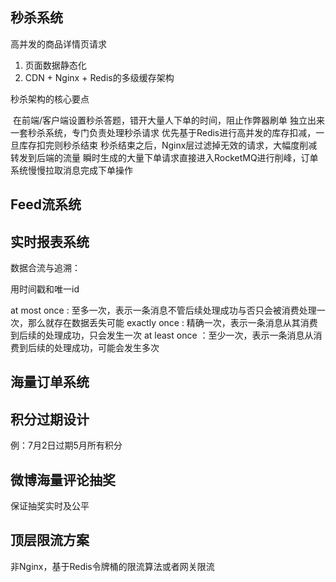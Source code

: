 ## 秒杀系统

高并发的商品详情页请求 
1. 页面数据静态化
2. CDN + Nginx + Redis的多级缓存架构

秒杀架构的核心要点

​	在前端/客户端设置秒杀答题，错开大量人下单的时间，阻止作弊器刷单
​	独立出来一套秒杀系统，专门负责处理秒杀请求
​	优先基于Redis进行高并发的库存扣减，一旦库存扣完则秒杀结束
​	秒杀结束之后，Nginx层过滤掉无效的请求，大幅度削减转发到后端的流量
​	瞬时生成的大量下单请求直接进入RocketMQ进行削峰，订单系统慢慢拉取消息完成下单操作  

## Feed流系统



## 实时报表系统

数据合流与追溯：

用时间戳和唯一id

at most once : 至多一次，表示一条消息不管后续处理成功与否只会被消费处理一次，那么就存在数据丢失可能
exactly once : 精确一次，表示一条消息从其消费到后续的处理成功，只会发生一次
at least once ：至少一次，表示一条消息从消费到后续的处理成功，可能会发生多次

## 海量订单系统



## 积分过期设计

例：7月2日过期5月所有积分

## 微博海量评论抽奖

保证抽奖实时及公平

## 顶层限流方案

非Nginx，基于Redis令牌桶的限流算法或者网关限流